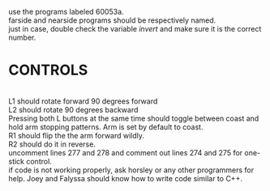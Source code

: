 <p>use the programs labeled 60053a.<br>farside and nearside programs should be respectively named. <br>just in case, double check the variable <i>invert</i> and make sure it is the correct number.<br><h1>CONTROLS</h1><br>L1 should rotate forward 90 degrees forward<br>L2 should rotate 90 degrees backward<br>Pressing both L buttons at the same time should toggle between coast and hold arm stopping patterns. Arm is set by default to coast.<br>R1 should flip the the arm forward wildly.<br>R2 should do it in reverse.<br>uncomment lines 277 and 278 and comment out lines 274 and 275 for one-stick control.<br>if code is not working properly, ask horsley or any other programmers for help. Joey and Falyssa should know how to write code similar to C++.</p>
